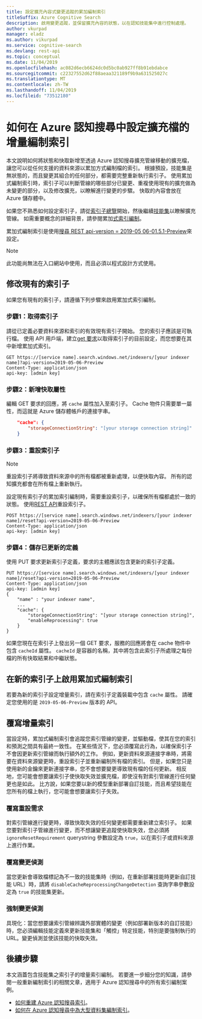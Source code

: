 ```yaml
---
title: 設定擴充內容式變更追蹤的累加編制索引
titleSuffix: Azure Cognitive Search
description: 啟用變更追蹤，並保留擴充內容的狀態，以在認知技能集中進行控制處理。
author: vkurpad
manager: eladz
ms.author: vikurpad
ms.service: cognitive-search
ms.devlang: rest-api
ms.topic: conceptual
ms.date: 11/04/2019
ms.openlocfilehash: ac082d6ecb6624dc0d5bc0ab927ff8b91ebdabce
ms.sourcegitcommit: c22327552d62f88aeaa321189f9b9a631525027c
ms.translationtype: MT
ms.contentlocale: zh-TW
ms.lasthandoff: 11/04/2019
ms.locfileid: "73512180"
---
```

# <a name="how-to-set-up-incremental-indexing-of-enriched-documents-in-azure-cognitive-search"></a>如何在 Azure 認知搜尋中設定擴充檔的增量編制索引

本文說明如何將狀態和快取新增至透過 Azure 認知搜尋擴充管線移動的擴充檔，讓您可以從任何支援的資料來源以累加方式編制檔的索引。 根據預設，技能集是無狀態的，而且變更其組合的任何部分，都需要完整重新執行索引子。 使用累加式編制索引時，索引子可以判斷管線的哪些部分已變更、重複使用現有的擴充做為未變更的部分，以及修改擴充，以瞭解進行變更的步驟。 快取的內容會放在 Azure 儲存體中。

如果您不熟悉如何設定索引子，請從[索引子總覽](search-indexer-overview.md)開始，然後繼續[技能集](cognitive-search-working-with-skillsets.md)以瞭解擴充管線。 如需重要概念的詳細背景，請參閱累加[式索引編制](cognitive-search-incremental-indexing-conceptual.md)。

累加式編制索引是使用[搜尋 REST api-version = 2019-05 06-01.5.1-Preview](https://docs.microsoft.com/rest/api/searchservice/Indexer-operations)來設定。

> [!NOTE]
> 此功能尚無法在入口網站中使用，而且必須以程式設計方式使用。
>

## <a name="modify-an-existing-indexer"></a>修改現有的索引子

如果您有現有的索引子，請遵循下列步驟來啟用累加式索引編制。

### <a name="step-1-get-the-indexer"></a>步驟1：取得索引子

請從已定義必要資料來源和索引的有效現有索引子開始。 您的索引子應該是可執行檔。 使用 API 用戶端，建立[get 要求](https://docs.microsoft.com/rest/api/searchservice/get-indexer)以取得索引子的目前設定，而您想要在其中新增累加式索引。

```http
GET https://[service name].search.windows.net/indexers/[your indexer name]?api-version=2019-05-06-Preview
Content-Type: application/json
api-key: [admin key]
```

### <a name="step-2-add-the-cache-property"></a>步驟2：新增快取屬性

編輯 GET 要求的回應，將 `cache` 屬性加入至索引子。 Cache 物件只需要單一屬性，而這就是 Azure 儲存體帳戶的連接字串。

```json
    "cache": {
        "storageConnectionString": "[your storage connection string]"
    }
```

### <a name="step-3-reset-the-indexer"></a>步驟3：重設索引子

> [!NOTE]
> 重設索引子將導致資料來源中的所有檔都被重新處理，以便快取內容。 所有的認知擴充都會在所有檔上重新執行。
>

設定現有索引子的累加索引編制時，需要重設索引子，以確保所有檔都處於一致的狀態。 使用[REST API](https://docs.microsoft.com/rest/api/searchservice/reset-indexer)重設索引子。

```http
POST https://[service name].search.windows.net/indexers/[your indexer name]/reset?api-version=2019-05-06-Preview
Content-Type: application/json
api-key: [admin key]
```

### <a name="step-4-save-the-updated-definition"></a>步驟4：儲存已更新的定義

使用 PUT 要求更新索引子定義，要求的主體應該包含更新的索引子定義。

```http
PUT https://[service name].search.windows.net/indexers/[your indexer name]/reset?api-version=2019-05-06-Preview
Content-Type: application/json
api-key: [admin key]
{
    "name" : "your indexer name",
    ...
    "cache": {
        "storageConnectionString": "[your storage connection string]",
        "enableReprocessing": true
    }
}
```

如果您現在在索引子上發出另一個 GET 要求，服務的回應將會在 cache 物件中包含 `cacheId` 屬性。 `cacheId` 是容器的名稱，其中將包含此索引子所處理之每份檔的所有快取結果和中繼狀態。

## <a name="enable-incremental-indexing-on-new-indexers"></a>在新的索引子上啟用累加式編制索引

若要為新的索引子設定增量索引，請在索引子定義裝載中包含 `cache` 屬性。 請確定您使用的是 `2019-05-06-Preview` 版本的 API。

## <a name="overriding-incremental-indexing"></a>覆寫增量索引

當設定時，累加式編制索引會追蹤您索引管線的變更，並驅動檔，使其在您的索引和預測之間具有最終一致性。 在某些情況下，您必須覆寫此行為，以確保索引子不會因更新索引管線而執行額外的工作。 例如，更新資料來源連接字串時，將需要在資料來源變更時，重設索引子並重新編制所有檔的索引。 但是，如果您只是使用新的金鑰來更新連接字串，您不會想要變更導致現有檔的任何更新。 相反地，您可能會想要讓索引子使快取失效並擴充檔，即使沒有對索引管線進行任何變更也是如此。 比方說，如果您要以新的模型重新部署自訂技能，而且希望技能在您所有的檔上執行，您可能會想要讓索引子失效。

### <a name="override-reset-requirement"></a>覆寫重設需求

對索引管線進行變更時，導致快取失效的任何變更都需要重新建立索引子。 如果您要對索引子管線進行變更，而不想讓變更追蹤使快取失效，您必須將 `ignoreResetRequirement` querystring 參數設定為 `true`，以在索引子或資料來源上進行作業。

### <a name="override-change-detection"></a>覆寫變更偵測

當您更新會導致檔標記為不一致的技能集時（例如，在重新部署技能時更新自訂技能 URL）時，請將 `disableCacheReprocessingChangeDetection` 查詢字串參數設定為 `true` 的技能集更新。

### <a name="force-change-detection"></a>強制變更偵測

具現化：當您想要讓索引管線辨識外部實體的變更（例如部署新版本的自訂技能）時，您必須編輯技能定義來更新技能集和「觸控」特定技能，特別是要強制執行的 URL。變更偵測並使該技能的快取失效。

## <a name="next-steps"></a>後續步驟

本文涵蓋包含技能集之索引子的增量索引編制。 若要進一步細分您的知識，請參閱一般重新編制索引的相關文章，適用于 Azure 認知搜尋中的所有索引編制案例。

+ [如何重建 Azure 認知搜尋索引](search-howto-reindex.md)。 
+ [如何在 Azure 認知搜尋中為大型資料集編制索引](search-howto-large-index.md)。 
